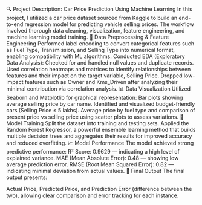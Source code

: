 🔍 Project Description: Car Price Prediction Using Machine Learning
In this project, I utilized a car price dataset sourced from Kaggle to build an end-to-end regression model for predicting vehicle selling prices. The workflow involved thorough data cleaning, visualization, feature engineering, and machine learning model training.
🧹 Data Preprocessing & Feature Engineering
Performed label encoding to convert categorical features such as Fuel Type, Transmission, and Selling Type into numerical format, enabling compatibility with ML algorithms.
Conducted EDA (Exploratory Data Analysis):
Checked for and handled null values and duplicate records.
Used correlation heatmaps and matrices to identify relationships between features and their impact on the target variable, Selling Price.
Dropped low-impact features such as Owner and Kms_Driven after analyzing their minimal contribution via correlation analysis.
📊 Data Visualization
Utilized Seaborn and Matplotlib for graphical representation:
Bar plots showing average selling price by car name.
Identified and visualized budget-friendly cars (Selling Price ≤ 5 lakhs).
Average price by fuel type and comparison of present price vs selling price using scatter plots to assess variations.
🤖 Model Training
Split the dataset into training and testing sets.
Applied the Random Forest Regressor, a powerful ensemble learning method that builds multiple decision trees and aggregates their results for improved accuracy and reduced overfitting.
📈 Model Performance
The model achieved strong predictive performance:
R² Score: 0.9629 — indicating a high level of explained variance.
MAE (Mean Absolute Error): 0.48 — showing low average prediction error.
RMSE (Root Mean Squared Error): 0.82 — indicating minimal deviation from actual values.
📃 Final Output
The final output presents:

Actual Price, Predicted Price, and Prediction Error (difference between the two),
allowing clear comparison and error tracking for each instance.

